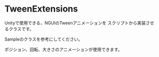 # TweenExtensions
Unityで使用できる、NGUIのTweenアニメーションを
スクリプトから実装させるクラスです。

Sampleのクラスを参考にしてください。

ポジション、回転、大きさのアニメーションが使用できます。
